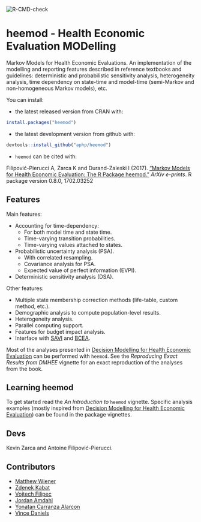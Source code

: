 <!-- badges: start -->
![R-CMD-check](https://github.com/aphp/heemod/actions/workflows/R-CMD-check.yaml/badge.svg)
<!-- badges: end -->

# heemod - Health Economic Evaluation MODelling

Markov Models for Health Economic Evaluations. An implementation of the modelling and reporting features described in reference textbooks and guidelines: deterministic and probabilistic sensitivity analysis, heterogeneity analysis, time dependency on state-time and model-time (semi-Markov and non-homogeneous Markov models), etc.

You can install:

* the latest released version from CRAN with:

```r
install.packages("heemod")
```

* the latest development version from github with:

```r
devtools::install_github("aphp/heemod")
```

* `heemod` can be cited with:

Filipović-Pierucci A, Zarca K and Durand-Zaleski I (2017).
[“Markov Models for Health Economic Evaluation: The R
Package heemod.”](https://arxiv.org/abs/1702.03252) *ArXiv e-prints*. R package version
0.8.0, 1702.03252

## Features

Main features:

* Accounting for time-dependency: 
  * For both model time and state time.
  * Time-varying transition probabilities.
  * Time-varying values attached to states.
* Probabilistic uncertainty analysis (PSA). 
  * With correlated resampling.
  * Covariance analysis for PSA.
  * Expected value of perfect information (EVPI).
* Deterministic sensitivity analysis (DSA).

Other features:

* Multiple state membership correction methods (life-table, custom method, etc.).
* Demographic analysis to compute population-level results.
* Heterogeneity analysis.
* Parallel computing support.
* Features for budget impact analysis.
* Interface with [SAVI](https://savi.shef.ac.uk/SAVI/) and [BCEA](https://sites.google.com/a/statistica.it/gianluca/bcea).

Most of the analyses presented in [Decision Modelling for Health Economic Evaluation](https://global.oup.com/academic/product/decision-modelling-for-health-economic-evaluation-9780198526629) can be performed with `heemod`. See the *Reproducing Exact Results from DMHEE* vignette for an exact reproduction of the analyses from the book.

## Learning heemod

To get started read the *An Introduction to* `heemod` vignette. Specific analysis examples (mostly inspired from [Decision Modelling for Health Economic Evaluation](https://global.oup.com/academic/product/decision-modelling-for-health-economic-evaluation-9780198526629)) can be found in the package vignettes.

## Devs

Kevin Zarca and Antoine Filipović-Pierucci.

## Contributors

* [Matthew Wiener](https://github.com/MattWiener)
* [Zdenek Kabat](https://github.com/zkabat)
* [Vojtech Filipec](https://github.com/vojtech-filipec)
* [Jordan Amdahl](https://github.com/jrdnmdhl)
* [Yonatan Carranza Alarcon](https://github.com/salmuz)
* [Vince Daniels](https://github.com/daniels4321)